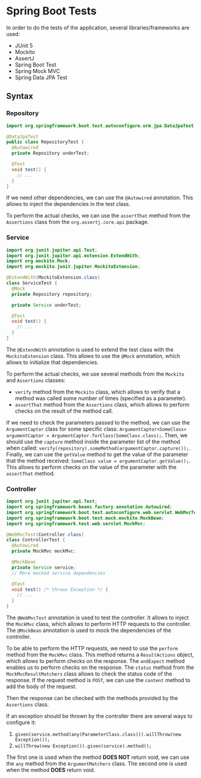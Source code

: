 # Spring Boot Tests

In order to do the tests of the application, several libraries/frameworks are used:

* JUnit 5
* Mockito
* AssertJ
* Spring Boot Test
* Spring Mock MVC
* Spring Data JPA Test

## Syntax

### Repository

```java
import org.springframework.boot.test.autoconfigure.orm.jpa.DataJpaTest;

@DataJpaTest
public class RepositoryTest {
  @Autowired
  private Repository underTest;

  @Test
  void test() {
    // ...
  }
}
```

If we need other dependencies, we can use the `@Autowired` annotation. This allows to inject
the dependencies in the test class.

To perform the actual checks, we can use the `assertThat` method from the `Assertions` class
from the `org.assertj.core.api` package.

### Service

```java
import org.junit.jupiter.api.Test;
import org.junit.jupiter.api.extension.ExtendWith;
import org.mockito.Mock;
import org.mockito.junit.jupiter.MockitoExtension;

@ExtendWith(MockitoExtension.class)
class ServiceTest {
  @Mock
  private Repository repository;

  private Service underTest;

  @Test
  void test() {
    // ...
  }
}
```

The `@ExtendWith` annotation is used to extend the test class with the `MockitoExtension` class.
This allows to use the `@Mock` annotation, which allows to initialize that dependencies.

To perform the actual checks, we use several methods from the `Mockito` and `Assertions` classes:

* `verify` method from the `Mockito` class, which allows to verify that a method was called some number of times (specified as a parameter).
* `assertThat` method from the `Assertions` class, which allows to perform checks on the result of the method call.

If we need to check the parameters passed to the method, we can use the `ArgumentCaptor` class for some specific class:
`ArgumentCaptor<SomeClass> argumentCaptor = ArgumentCaptor.forClass(SomeClass.class);`. Then, we should use the `capture` method inside
the parameter list of the method when called: `verify(repository).someMethod(argumentCaptor.capture());`. Finally, we can use the `getValue` method
to get the value of the parameter that the method received: `SomeClass value = argumentCaptor.getValue();`. This allows to perform checks on the value of the parameter
with the `assertThat` method.

### Controller

```java
import org.junit.jupiter.api.Test;
import org.springframework.beans.factory.annotation.Autowired;
import org.springframework.boot.test.autoconfigure.web.servlet.WebMvcTest;
import org.springframework.boot.test.mock.mockito.MockBean;
import org.springframework.test.web.servlet.MockMvc;

@WebMvcTest(Controller.class)
class ControllerTest {
  @Autowired
  private MockMvc mockMvc;

  @MockBean
  private Service service;
  // More mocked service dependencies

  @Test
  void test() /* throws Exception */ {
    // ...
  }
}
```

The `@WebMvcTest` annotation is used to test the controller. It allows to inject the `MockMvc` class,
which allows to perform HTTP requests to the controller. The `@MockBean` annotation is used to mock the dependencies of the controller.

To be able to perform the HTTP requests, we need to use the `perform` method from the `MockMvc` class.
This method returns a `ResultActions` object, which allows to perform checks on the response. The `andExpect` method
enables us to perform checks on the response. The `status` method from the `MockMvcResultMatchers` class allows to check the status code
of the response. If the request method is `POST`, we can use the `content` method to add the body of the request.

Then the response can be checked with the methods provided by the `Assertions` class.

If an exception should be thrown by the controller there are several ways to configure it:

1. `given(service.method(any(ParameterClass.class))).willThrow(new Exception());`
2. `willThrow(new Exception()).given(service).method();`

The first one is used when the method **DOES NOT** return void, we can use the `any` method from the `ArgumentMatchers` class.
The second one is used when the method **DOES** return void.
